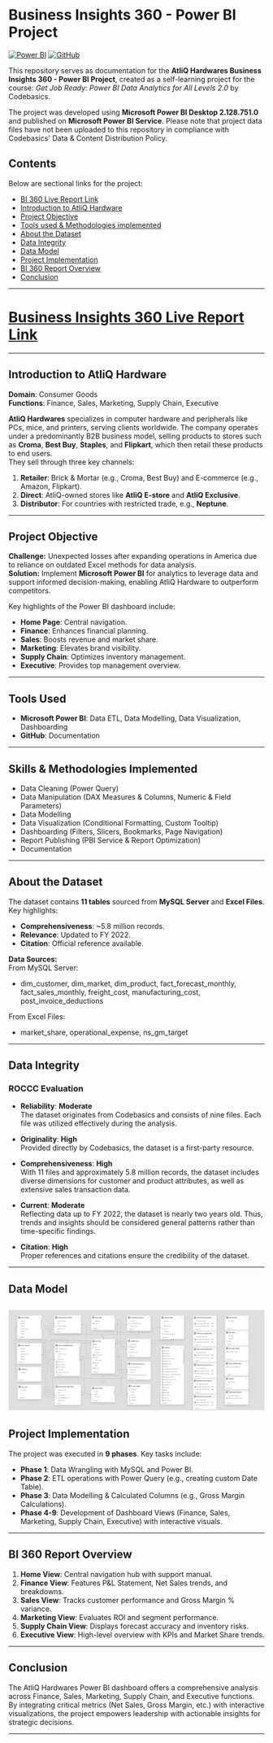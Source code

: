 # Business Insights 360 - Power BI Project

[![Power BI](https://img.shields.io/badge/Power_BI-FFB000?style=for-the-badge&logo=power-bi&logoColor=white)](https://app.powerbi.com/view?r=eyJrIjoiZGQ1ZjFmNTMtZDJiYi00NmI5LWIwYzQtNzEzODcyMTlmZmU5IiwidCI6ImM2ZTU0OWIzLTVmNDUtNDAzMi1hYWU5LWQ0MjQ0ZGM1YjJjNCJ9)
[![GitHub](https://img.shields.io/badge/GitHub-181717?style=for-the-badge&logo=github&logoColor=white)](https://github.com/amrit4385)

This repository serves as documentation for the **AtliQ Hardwares Business Insights 360 - Power BI Project**, created as a self-learning project for the course: *Get Job Ready: Power BI Data Analytics for All Levels 2.0* by Codebasics.

The project was developed using **Microsoft Power BI Desktop 2.128.751.0** and published on **Microsoft Power BI Service**. Please note that project data files have not been uploaded to this repository in compliance with Codebasics' Data & Content Distribution Policy.

## Contents

Below are sectional links for the project:

- [BI 360 Live Report Link](#Business-Insights-360-Live-Report-Link)
- [Introduction to AtliQ Hardware](#introduction-to-atliq-hardware)
- [Project Objective](#project-objective)
- [Tools used & Methodologies implemented](#Tools-Used)
- [About the Dataset](#about-the-dataset)
- [Data Integrity](#data-integrity)
- [Data Model](#data-model)
- [Project Implementation](#project-implementation)
- [BI 360 Report Overview](#bi-360-report-overview)
- [Conclusion](#conclusion)

---

# [Business Insights 360 Live Report Link](https://app.powerbi.com/view?r=eyJrIjoiZGQ1ZjFmNTMtZDJiYi00NmI5LWIwYzQtNzEzODcyMTlmZmU5IiwidCI6ImM2ZTU0OWIzLTVmNDUtNDAzMi1hYWU5LWQ0MjQ0ZGM1YjJjNCJ9)

---

## Introduction to AtliQ Hardware

**Domain**: Consumer Goods  
**Functions**: Finance, Sales, Marketing, Supply Chain, Executive  

**AtliQ Hardwares** specializes in computer hardware and peripherals like PCs, mice, and printers, serving clients worldwide. The company operates under a predominantly B2B business model, selling products to stores such as **Croma**, **Best Buy**, **Staples**, and **Flipkart**, which then retail these products to end users.  
They sell through three key channels:  
1. **Retailer**: Brick & Mortar (e.g., Croma, Best Buy) and E-commerce (e.g., Amazon, Flipkart).  
2. **Direct**: AtliQ-owned stores like **AtliQ E-store** and **AtliQ Exclusive**.  
3. **Distributor**: For countries with restricted trade, e.g., **Neptune**.

---

## Project Objective

**Challenge:** Unexpected losses after expanding operations in America due to reliance on outdated Excel methods for data analysis.  
**Solution:** Implement **Microsoft Power BI** for analytics to leverage data and support informed decision-making, enabling AtliQ Hardware to outperform competitors.  

Key highlights of the Power BI dashboard include:  
- **Home Page**: Central navigation.  
- **Finance**: Enhances financial planning.  
- **Sales**: Boosts revenue and market share.  
- **Marketing**: Elevates brand visibility.  
- **Supply Chain**: Optimizes inventory management.  
- **Executive**: Provides top management overview.

---

## Tools Used

- **Microsoft Power BI**: Data ETL, Data Modelling, Data Visualization, Dashboarding  
- **GitHub**: Documentation  

---

## Skills & Methodologies Implemented

- Data Cleaning (Power Query)
- Data Manipulation (DAX Measures & Columns, Numeric & Field Parameters)
- Data Modelling
- Data Visualization (Conditional Formatting, Custom Tooltip)
- Dashboarding (Filters, Slicers, Bookmarks, Page Navigation)
- Report Publishing (PBI Service & Report Optimization)
- Documentation

---

## About the Dataset

The dataset contains **11 tables** sourced from **MySQL Server** and **Excel Files**.  
Key highlights:  
- **Comprehensiveness**: ~5.8 million records.  
- **Relevance**: Updated to FY 2022.  
- **Citation**: Official reference available.

**Data Sources:**  
From MySQL Server:  
- dim_customer, dim_market, dim_product, fact_forecast_monthly, fact_sales_monthly, freight_cost, manufacturing_cost, post_invoice_deductions  

From Excel Files:  
- market_share, operational_expense, ns_gm_target  

---

## Data Integrity

### ROCCC Evaluation

- **Reliability**: **Moderate**  
  The dataset originates from Codebasics and consists of nine files. Each file was utilized effectively during the analysis.

- **Originality**: **High**  
  Provided directly by Codebasics, the dataset is a first-party resource.

- **Comprehensiveness**: **High**  
  With 11 files and approximately 5.8 million records, the dataset includes diverse dimensions for customer and product attributes, as well as extensive sales transaction data.

- **Current**: **Moderate**  
  Reflecting data up to FY 2022, the dataset is nearly two years old. Thus, trends and insights should be considered general patterns rather than time-specific findings.

- **Citation**: **High**  
  Proper references and citations ensure the credibility of the dataset.  

---

## Data Model
![Data Model](https://github.com/amrit4385/Business_Insight_360/blob/main/Images/Data%20Model%20Final.PNG)
---

## Project Implementation

The project was executed in **9 phases**. Key tasks include:  
- **Phase 1**: Data Wrangling with MySQL and Power BI.  
- **Phase 2**: ETL operations with Power Query (e.g., creating custom Date Table).  
- **Phase 3**: Data Modelling & Calculated Columns (e.g., Gross Margin Calculations).  
- **Phase 4-9**: Development of Dashboard Views (Finance, Sales, Marketing, Supply Chain, Executive) with interactive visuals.  

---

## BI 360 Report Overview

1. **Home View**: Central navigation hub with support manual.  
2. **Finance View**: Features P&L Statement, Net Sales trends, and breakdowns.  
3. **Sales View**: Tracks customer performance and Gross Margin % variance.  
4. **Marketing View**: Evaluates ROI and segment performance.  
5. **Supply Chain View**: Displays forecast accuracy and inventory risks.  
6. **Executive View**: High-level overview with KPIs and Market Share trends.

---

## Conclusion

The AtliQ Hardwares Power BI dashboard offers a comprehensive analysis across Finance, Sales, Marketing, Supply Chain, and Executive functions. By integrating critical metrics (Net Sales, Gross Margin, etc.) with interactive visualizations, the project empowers leadership with actionable insights for strategic decisions.


---

